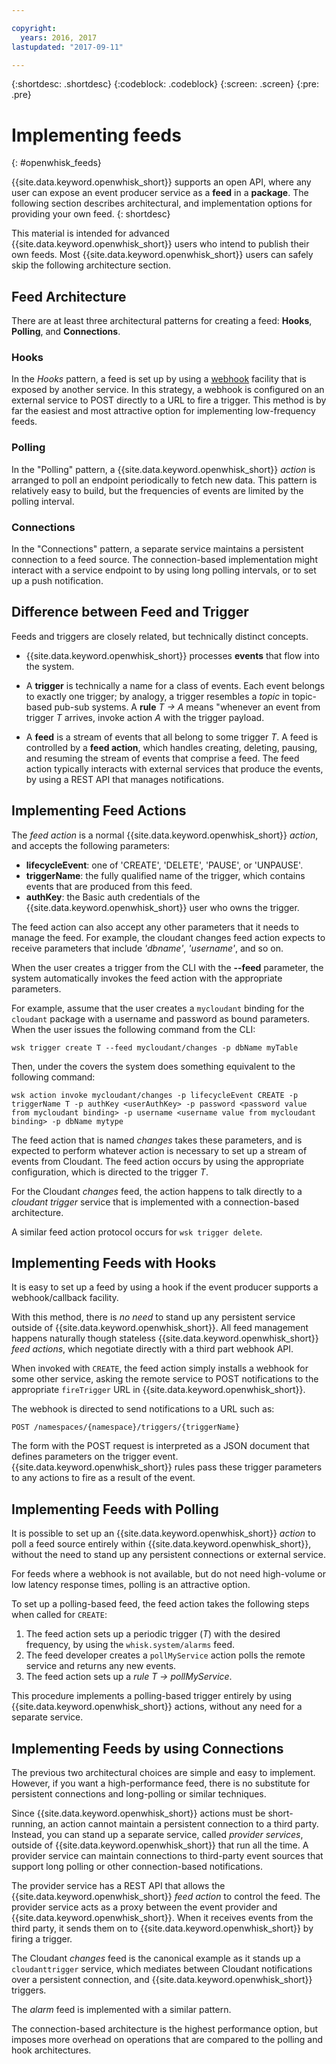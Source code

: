 ```yaml
---

copyright:
  years: 2016, 2017
lastupdated: "2017-09-11"

---
```


{:shortdesc: .shortdesc}
{:codeblock: .codeblock}
{:screen: .screen}
{:pre: .pre}

# Implementing feeds
{: #openwhisk_feeds}

{{site.data.keyword.openwhisk_short}} supports an open API, where any user can expose an event producer service as a **feed** in a **package**. The following section describes architectural, and implementation options for providing your own feed.
{: shortdesc}

This material is intended for advanced {{site.data.keyword.openwhisk_short}} users who intend to publish their own feeds. Most {{site.data.keyword.openwhisk_short}} users can safely skip the following architecture section.

## Feed Architecture

There are at least three architectural patterns for creating a feed: **Hooks**, **Polling**, and **Connections**.

### Hooks
In the *Hooks* pattern, a feed is set up by using a [webhook](https://en.wikipedia.org/wiki/Webhook) facility that is exposed by another service.   In this strategy, a webhook is configured on an external service to POST directly to a URL to fire a trigger. This method is by far the easiest and most attractive option for implementing low-frequency feeds.

<!-- The github feed is implemented using webhooks.  Put a link here when we have the open repo ready -->

### Polling
In the "Polling" pattern, a {{site.data.keyword.openwhisk_short}} *action* is arranged to poll an endpoint periodically to fetch new data. This pattern is relatively easy to build, but the frequencies of events are limited by the polling interval.

### Connections
In the "Connections"  pattern, a separate service maintains a persistent connection to a feed source. The connection-based implementation might interact with a service endpoint to by using long polling intervals, or to set up a push notification.

<!-- Our cloudant changes feed is connection based.  Put a link here to
an open repo -->

<!-- What is the foundation for the Message Hub feed? If it is "connections" then lets put a link here as well -->

## Difference between Feed and Trigger

Feeds and triggers are closely related, but technically distinct concepts.   

- {{site.data.keyword.openwhisk_short}} processes **events** that flow into the system.

- A **trigger** is technically a name for a class of events. Each event belongs to exactly one trigger; by analogy, a trigger resembles a *topic* in topic-based pub-sub systems. A **rule** *T -> A* means "whenever an event from trigger *T* arrives, invoke action *A* with the trigger payload.

- A **feed** is a stream of events that all belong to some trigger *T*. A feed is controlled by a **feed action**, which handles creating, deleting, pausing, and resuming the stream of events that comprise a feed. The feed action typically interacts with external services that produce the events, by using a REST API that manages notifications.

##  Implementing Feed Actions

The *feed action* is a normal {{site.data.keyword.openwhisk_short}} *action*, and accepts the following parameters:
* **lifecycleEvent**: one of 'CREATE', 'DELETE', 'PAUSE', or 'UNPAUSE'.
* **triggerName**: the fully qualified name of the trigger, which contains events that are produced from this feed.
* **authKey**: the Basic auth credentials of the {{site.data.keyword.openwhisk_short}} user who owns the trigger.

The feed action can also accept any other parameters that it needs to manage the feed. For example, the cloudant changes feed action expects to receive parameters that include *'dbname'*, *'username'*, and so on.

When the user creates a trigger from the CLI with the **--feed** parameter, the system automatically invokes the feed action with the appropriate parameters.

For example, assume that the user creates a `mycloudant` binding for the `cloudant` package with a username and password as bound parameters. When the user issues the following command from the CLI:

`wsk trigger create T --feed mycloudant/changes -p dbName myTable`

Then, under the covers the system does something equivalent to the following command:

`wsk action invoke mycloudant/changes -p lifecycleEvent CREATE -p triggerName T -p authKey <userAuthKey> -p password <password value from mycloudant binding> -p username <username value from mycloudant binding> -p dbName mytype`

The feed action that is named *changes* takes these parameters, and is expected to perform whatever action is necessary to set up a stream of events from Cloudant. The feed action occurs by using the appropriate configuration, which is directed to the trigger *T*.    

For the Cloudant *changes* feed, the action happens to talk directly to a *cloudant trigger* service that is implemented with a connection-based architecture.

A similar feed action protocol occurs for `wsk trigger delete`.    

## Implementing Feeds with Hooks

It is easy to set up a feed by using a hook if the event producer supports a webhook/callback facility.

With this method, there is _no need_ to stand up any persistent service outside of {{site.data.keyword.openwhisk_short}}. All feed management happens naturally though stateless {{site.data.keyword.openwhisk_short}} *feed actions*, which negotiate directly with a third part webhook API.

When invoked with `CREATE`, the feed action simply installs a webhook for some other service, asking the remote service to POST notifications to the appropriate `fireTrigger` URL in {{site.data.keyword.openwhisk_short}}.

The webhook is directed to send notifications to a URL such as:

`POST /namespaces/{namespace}/triggers/{triggerName}`

The form with the POST request is interpreted as a JSON document that defines parameters on the trigger event. {{site.data.keyword.openwhisk_short}} rules pass these trigger parameters to any actions to fire as a result of the event.

## Implementing Feeds with Polling

It is possible to set up an {{site.data.keyword.openwhisk_short}} *action* to poll a feed source entirely within {{site.data.keyword.openwhisk_short}}, without the need to stand up any persistent connections or external service.

For feeds where a webhook is not available, but do not need high-volume or low latency response times, polling is an attractive option.

To set up a polling-based feed, the feed action takes the following steps when called for `CREATE`:

1. The feed action sets up a periodic trigger (*T*) with the desired frequency, by using the `whisk.system/alarms` feed.
2. The feed developer creates a `pollMyService` action polls the remote service and returns any new events.
3. The feed action sets up a *rule* *T -> pollMyService*.

This procedure implements a polling-based trigger entirely by using {{site.data.keyword.openwhisk_short}} actions, without any need for a separate service.

## Implementing Feeds by using Connections

The previous two architectural choices are simple and easy to implement. However, if you want a high-performance feed, there is no substitute for persistent connections and long-polling or similar techniques.

Since {{site.data.keyword.openwhisk_short}} actions must be short-running, an action cannot maintain a persistent connection to a third party. Instead, you can stand up a separate service, called *provider services*, outside of {{site.data.keyword.openwhisk_short}} that run all the time. A provider service can maintain connections to third-party event sources that support long polling or other connection-based notifications.

The provider service has a REST API that allows the {{site.data.keyword.openwhisk_short}} *feed action* to control the feed. The provider service acts as a proxy between the event provider and {{site.data.keyword.openwhisk_short}}. When it receives events from the third party, it sends them on to {{site.data.keyword.openwhisk_short}} by firing a trigger.

The Cloudant *changes* feed is the canonical example as it stands up a `cloudanttrigger` service, which mediates between Cloudant notifications over a persistent connection, and {{site.data.keyword.openwhisk_short}} triggers.
<!-- TODO: add a reference to the open source implementation -->

The *alarm* feed is implemented with a similar pattern.

The connection-based architecture is the highest performance option, but imposes more overhead on operations that are compared to the polling and hook architectures.   
